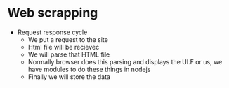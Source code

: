 # Web scrapping
* Request response cycle
   - We put a request to the site 
   - Html file will be recievec
   - We will parse that HTML file 
   - Normally browser does this parsing and displays the   UI.F or us, we have modules to do these things in nodejs   
   - Finally we will store the data     